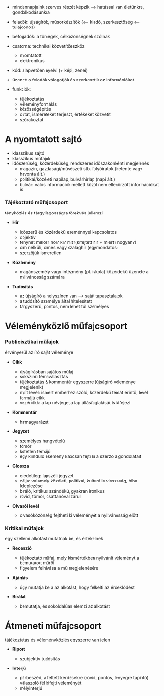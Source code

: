 - mindennapjaink szerves részét képzik —> hatással van életünkre, gondolkodásunkra

- feladók: újságírók, műsorkészítők (<— kiadó, szerkesztőség <— tulajdonos)
- befogadók: a tömegek, célközönségnek szólnak
- csatorna: technikai közvetítőeszköz
	- nyomtatott
	- elektronikus

- kód: alapvetően nyelvi (+ képi, zenei)
- üzenet: a feladók válogatják és szerkesztik az információkat

- funkciók:
	- tájékoztatás
	- véleményformálás
	- közösségépítés
	- oktat, ismereteket terjeszt, értékeket közvetít
	- szórakoztat

# A nyomtatott sajtó

- klasszikus sajtó
- klasszikus műfajok
- időszerűség, közérdekűség, rendszeres időszakonkénti megjelenés
	- magazin, gazdasági/művészeti stb. folyóiratok (hetente vagy havonta ált.)
	- politikai/közéleti napilap, bulvárhírlap (napi ált.)
	- bulvár: valós információk mellett közöl nem ellenőrzött információkat is

### Tájékoztató műfajcsoport

tényközlés és tárgyilagosságra törekvés jellemzi

- **Hír**
	- időszerű és közérdekű eseménnyel kapcsolatos
	- objektív
	- tényhír: mikor? hol? ki? mit?(kifejtett hír + miért? hogyan?)
	- cím nélküli, címes vagy szalaghír (egymondatos)
	- szerzőjük ismeretlen

- **Közlemény**
	- magánszemély vagy intézmény (pl. iskola) közérdekű üzenete a nyilvánosság számára

- **Tudósítás**
	- az újságíró a helyszínen van —> saját tapasztalatok
	- a tudósító személye által hitelesített
	- tárgyszerű, pontos, nem lehet túl személyes

# Véleményközlő műfajcsoport

### Publicisztikai műfajok

érvényesül az író saját véleménye

- **Cikk**
	- újságírásban sajátos műfaj
	- sokszínű témaválasztás
	- tájékoztatás & kommentár egyszerre (újságíró véleménye megjelenik)
	- nyílt levél: ismert emberhez szóló, közérdekű témát érintő, levél formájú cikk
	- vezércikk: a lap névjege, a lap állásfoglalását is kifejezi

- **Kommentár**
	- hírmagyarázat

- **Jegyzet**
	- személyes hangvételű
	- tömör
	- kötetlen témájú
	- egy kiinduló esemény kapcsán fejti ki a szerző a gondolatait

- **Glossza**
	- eredetileg: lapszéli jegyzet
	- célja: valamely közéleti, politikai, kulturális visszaság, hiba leleplezése
	- bíráló, kritikus szándékú, gyakran ironikus
	- rövid, tömör, csattanóval zárul

- **Olvasói levél**
	- olvasóközönség fejtheti ki véleményét a nyilvánosság előtt

### Kritikai műfajok

egy szellemi alkotást mutatnak be, és értékelnek

- **Recenzió**
	- tájékoztató műfaj, mely kismértékben nyilvánít véleményt a bemutatott műről
	- figyelem felhívása a mű megjelenésére

- **Ajánlás**
	- úgy mutatja be a az alkotást, hogy felkelti az érdeklődést

- **Bírálat**
	- bemutatja, és sokoldalúan elemzi az alkotást

# Átmeneti műfajcsoport

tájékoztatás és véleményközlés egyszerre van jelen

- **Riport**
	- szubjektív tudósítás

- **Interjú**
	- párbeszéd, a feltett kérdésekre (rövid, pontos, lényegre tapintó) válaszoló fél kifejti véleményét
	- mélyinterjú
